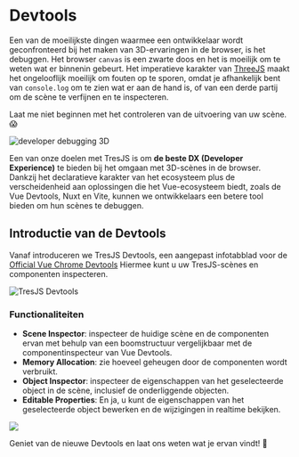 # Devtools

Een van de moeilijkste dingen waarmee een ontwikkelaar wordt geconfronteerd bij het maken van 3D-ervaringen in de browser, is het debuggen. Het browser `canvas` is een zwarte doos en het is moeilijk om te weten wat er binnenin gebeurt. Het imperatieve karakter van [ThreeJS](https://threejs.org/) maakt het ongelooflijk moeilijk om fouten op te sporen, omdat je afhankelijk bent van `console.log` om te zien wat er aan de hand is, of van een derde partij om de scène te verfijnen en te inspecteren.

Laat me niet beginnen met het controleren van de uitvoering van uw scène. 😱

![developer debugging 3D](/debug-3D.png)

Een van onze doelen met TresJS is om **de beste DX (Developer Experience)** te bieden bij het omgaan met 3D-scènes in de browser. Dankzij het declaratieve karakter van het ecosysteem plus de verscheidenheid aan oplossingen die het Vue-ecosysteem biedt, zoals de Vue Devtools, Nuxt en Vite, kunnen we ontwikkelaars een betere tool bieden om hun scènes te debuggen.

## Introductie van de Devtools

Vanaf <Badge text="^3.7.0" /> introduceren we TresJS Devtools, een aangepast infotabblad voor de [Official Vue Chrome Devtools](https://devtools.vuejs.org/guide/installation.html) Hiermee kunt u uw TresJS-scènes en componenten inspecteren.

![TresJS Devtools](/vue-chrome-devtools.png)

### Functionaliteiten

- **Scene Inspector**: inspecteer de huidige scène en de componenten ervan met behulp van een boomstructuur vergelijkbaar met de componentinspecteur van Vue Devtools.
- **Memory Allocation**: zie hoeveel geheugen door de componenten wordt verbruikt.
- **Object Inspector**: inspecteer de eigenschappen van het geselecteerde object in de scène, inclusief de onderliggende objecten.
- **Editable Properties**: En ja, u kunt de eigenschappen van het geselecteerde object bewerken en de wijzigingen in realtime bekijken.

![](/devtools-scene-inspector.png)

Geniet van de nieuwe Devtools en laat ons weten wat je ervan vindt! 🎉
